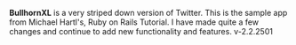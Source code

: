 **BullhornXL**
is a very striped down version of Twitter. This is the sample app
from Michael Hartl's, Ruby on Rails Tutorial. I have made quite a
few changes and continue to add new functionality and features.
v-2.2.2501
